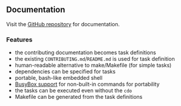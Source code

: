 ## Documentation

Visit the [GitHub repository](https://github.com/szkiba/mdcode) for documentation.

### Features

- the contributing documentation becomes task definitions
- the existing `CONTRIBUTING.md`/`README.md` is used for task definition
- human-readable alternative to make/Makefile (for simple tasks)
- dependencies can be specified for tasks
- portable, bash-like embedded shell
- [BusyBox support](#busybox) for non-built-in commands for portability
- the tasks can be executed even without the `cdo`
- Makefile can be generated from the task definitions
